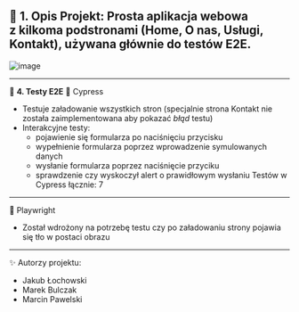 📘 **1. Opis**
Projekt: 
Prosta aplikacja webowa z kilkoma podstronami (Home, O nas, Usługi, Kontakt), używana głównie do testów E2E.
----------------------------
![image](https://github.com/user-attachments/assets/28181963-338e-4fc6-aefe-3f6d12af98f5)

----------------------------
🧪 **4. Testy E2E**
🔹 Cypress
- Testuje załadowanie wszystkich stron (specjalnie strona Kontakt nie została zaimplementowana aby pokazać *błąd* testu)
- Interakcyjne testy:
  * pojawienie się formularza po naciśnięciu przycisku
  * wypełnienie formularza poprzez wprowadzenie symulowanych danych
  * wysłanie formularza poprzez naciśnięcie przyciku 
  * sprawdzenie czy wyskoczył alert o prawidłowym wysłaniu
Testów w Cypress łącznie: 7
_____________________________
🔹 Playwright
- Został wdrożony na potrzebę testu czy po załadowaniu strony pojawia się tło w postaci obrazu
----------------------------
✨ Autorzy projektu: 
- Jakub Łochowski
- Marek Bulczak
- Marcin Pawelski
